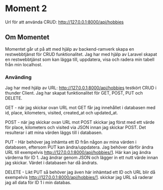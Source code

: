 # Moment 2 
Url för att använda CRUD: http://127.0.0.1:8000/api/hobbies 

## Om Momentet 
Momentet går ut på att med hjälp av backend-ramverk skapa en restwebbtjänst för CRUD funktionalitet. 
Jag har med hjälp av Laravel skapat en restwebbtjänst som kan lägga till, uppdatera, visa och radera min tabell från min localhost. 

### Använding 
Jag har med hjälp av URL: http://127.0.0.1:8000/api/hobbies testkört CRUD i thunder Client. 
Jag har skapat funktionalitet för GET, POST, PUT och DELETE. 

GET - när jag skickar ovan URL mot GET får jag innehållet i databasen med id, place, kilometers, visited, created_at och updated_at. 

POST - när jag skickar ovan URL mot POST skickar jag först med ett värde för place, kilometers och visited via JSON innan jag skickar POST. Det resulterar i att mina värden läggs till i databasen. 

PUT - Här behöver jag inhämta ett ID från någon av mina värden i databasen, eftersom PUT kan ändra/uppdatera. Jag behöver därför ändra URL till exempelvis http://127.0.0.1:8000/api/hobbies/1. Här kan jag ändra värderna för ID 1. Jag ändrar genom JSON och lägger in ett nutt värde innan jag skickar. Värdet i databasen har då ändrats. 

DELETE - Likt PUT så behöver jag även här inhämtad ett ID och URL blir då exempelvis http://127.0.0.1:8000/api/hobbies/1. skickar jag URL så raderar jag all data för ID 1 i min databas. 
